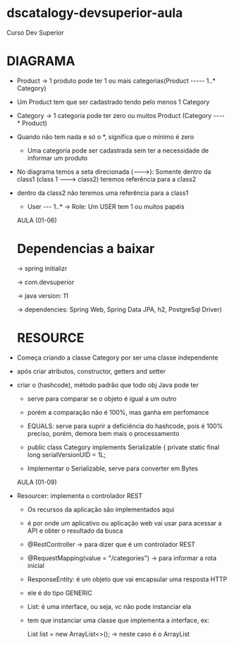 # dscatalogy-devsuperior-aula

Curso Dev Superior

# DIAGRAMA

- Product -> 1 produto pode ter 1 ou mais categorias(Product ----- 1..* Category)

- Um Product tem que ser cadastrado tendo pelo menos 1 Category

- Category -> 1 categoria pode ter zero ou muitos Product (Category ---- * Product)

- Quando não tem nada e só o *, significa que o mínimo é zero	

	- Uma categoria pode ser cadastrada sem ter a necessidade de informar um produto

- No diagrama temos a seta direcionada (--->): Somente dentro da class1 (class 1 ---> class2) teremos referência para a class2

- dentro da class2 não teremos uma referência para a class1
    
	- User --- 1..* -> Role: Um USER tem 1 ou muitos papéis

	AULA (01-06)
  
  # Dependencias a baixar
  
  -> spring initializr

  ->	com.devsuperior

  -> java version: 11

  -> dependencies: Spring Web, Spring Data JPA, h2, PostgreSql Driver)

		
	# RESOURCE
  
 - Começa criando a classe Category por ser uma classe independente

- após criar atributos, constructor, getters and setter
    
- criar o (hashcode), método padrão que todo obj Java pode ter
      
	- serve para comparar se o objeto é igual a um outro
        
	- porém a comparação não é 100%, mas ganha em perfomance
        
	- EQUALS: serve para suprir a deficiência do hashcode, pois é 100% preciso, porém, demora bem mais o processamento
		
	- public class Category implements Serializable {
		private static final long serialVersionUID = 1L;
				
	- Implementar o Serializable, serve para converter em Bytes
  
		
	AULA (01-09)
  
- Resourcer: implementa o controlador REST

  - Os recursos da aplicação são implementados aqui

   - é por onde um aplicativo ou aplicação web vai usar para acessar a API e obter o resultado da busca

    - @RestController -> para dizer que é um controlador REST

    - @RequestMapping(value = "/categories") -> para informar a rota inicial

    - ResponseEntity: é um objeto que vai encapsular uma resposta HTTP

    - ele é do tipo GENERIC

    - List: é uma interface, ou seja, vc não pode instanciar ela

    - tem que instanciar uma classe que implementa a interface, ex:

      List<Category> list = new ArrayList<>(); -> neste caso é o ArrayList
